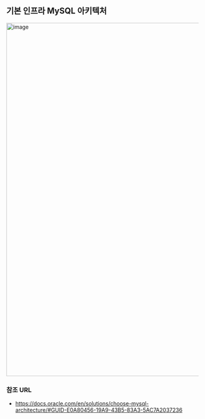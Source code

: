## 기본 인프라 MySQL 아키텍처
<img width="924" alt="image" src="https://github.com/khkwon01/oci_mysql_architecture/assets/8789421/9d40db62-249a-402e-92ea-cf00a1920c0b">




### 참조 URL 
- https://docs.oracle.com/en/solutions/choose-mysql-architecture/#GUID-E0A80456-19A9-43B5-83A3-5AC7A2037236

